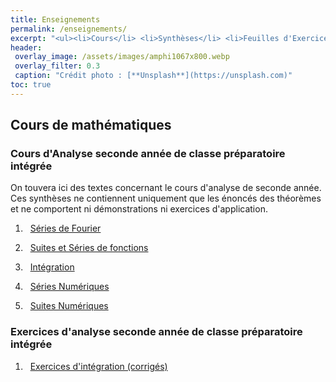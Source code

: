 ```yaml
---
title: Enseignements
permalink: /enseignements/
excerpt: "<ul><li>Cours</li> <li>Synthèses</li> <li>Feuilles d'Exercices</li> <li>Colles</li></ul>"
header: 
 overlay_image: /assets/images/amphi1067x800.webp
 overlay_filter: 0.3
 caption: "Crédit photo : [**Unsplash**](https://unsplash.com)"
toc: true
---
```

  
## Cours de mathématiques ##

### Cours d'Analyse seconde année de classe préparatoire intégrée ###

On touvera ici des textes concernant le cours d'analyse de seconde année. Ces synthèses ne contiennent uniquement que les énoncés des théorèmes et ne comportent ni démonstrations ni exercices d'application.

1. <i class="fas fa-book"></i>&nbsp; [Séries de Fourier](/assets/documents/SyntheseSeriesDeFourier.pdf)

2. <i class="fas fa-book"></i>&nbsp; [Suites et Séries de fonctions](/assets/documents/SyntheseSuitesSeriesFonctions.pdf)

3. <i class="fas fa-book"></i>&nbsp; [Intégration](/assets/documents/SyntheseIntegration.pdf)

4. <i class="fas fa-book"></i>&nbsp; [Séries Numériques](/assets/documents/SyntheseSeriesNumeriques.pdf)

5. <i class="fas fa-book"></i>&nbsp; [Suites Numériques](/assets/documents/SyntheseSuitesNumeriques.pdf)

### Exercices d'analyse seconde année de classe préparatoire intégrée ###

1.  <i class="fas fa-book"></i>&nbsp; [Exercices d'intégration (corrigés)](/assets/documents/ExercicesIntegration.pdf)


